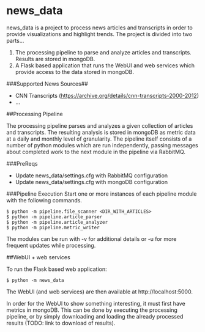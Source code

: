 news_data
=========

news_data is a project to process news articles and transcripts in order to provide visualizations and highlight trends. The project is divided into two parts...
  1. The processing pipeline to parse and analyze articles and transcripts. Results are stored in mongoDB.
  2. A Flask based application that runs the WebUI and web services which provide access to the data stored in mongoDB.


###Supported News Sources##
  * CNN Transcripts (https://archive.org/details/cnn-transcripts-2000-2012)
  * ...


##Processing Pipeline

The processing pipeline parses and analyzes a given collection of articles and transcripts.  The resulting analysis is stored in mongoDB as metric data at a daily and monthly level of granularity.  The pipeline itself consists of a number of python modules which are run independently, passing messages about completed work to the next module in the pipeline via RabbitMQ.

###PreReqs
  * Update news_data/settings.cfg with RabbitMQ configuration
  * Update news_data/settings.cfg with mongoDB configuration

###Pipeline Execution
  Start one or more instances of each pipeline module with the following commands.

    $ python -m pipeline.file_scanner <DIR_WITH_ARTICLES>
    $ python -m pipeline.article_parser
    $ python -m pipeline.article_analyzer
    $ python -m pipeline.metric_writer
    
  The modules can be run with -v for additional details or -u for more frequent updates while processing.

##WebUI + web services

To run the Flask based web application:

    $ python -m news_data

The WebUI (and web services) are then available at http://localhost:5000.

In order for the WebUI to show something interesting, it must first have metrics in mongoDB.  This can be done by executing the processing pipeline, or by simply downloading and loading the already processed results (TODO: link to download of results).
